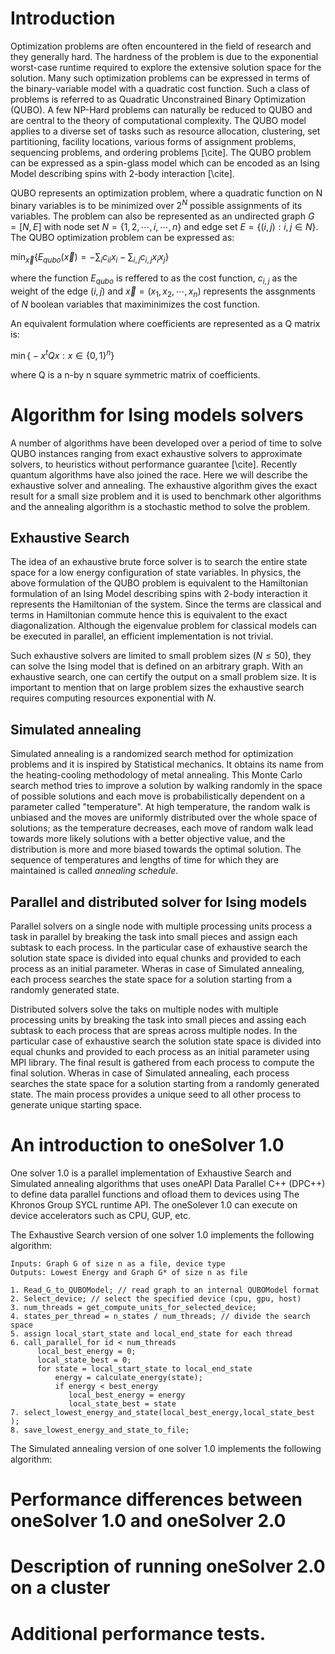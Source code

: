 # Introduction 
Optimization problems are often encountered in the field of research and they generally hard. The hardness of the problem is due to the exponential worst-case runtime required to explore the extensive solution space for the solution. Many such optimization problems can be expressed in terms of the binary-variable model with a quadratic cost function. Such a class of problems is referred to as Quadratic Unconstrained Binary Optimization (QUBO). A few NP-Hard problems can naturally be reduced to QUBO and are central to the theory of computational complexity. The QUBO model applies to a diverse set of tasks such as resource allocation, clustering, set partitioning, facility locations, various forms of assignment problems, sequencing problems, and ordering problems [\cite]. The QUBO problem can be expressed as a spin-glass model which can be encoded as an Ising Model describing spins with 2-body interaction [\cite].

QUBO represents an optimization problem, where a quadratic function on N binary variables is to be minimized over $2^N$ possible assignments of its variables. The problem can also be represented as an undirected graph $G = [N,E]$ with node set $N = \{1,2,\cdots,i,\cdots,n\}$ and edge set $E = \{(i,j): i,j \in N \}$. The QUBO optimization problem can be expressed as:

$\min_{\vec{x}} \biggl\{E_{qubo}(\vec{x}) = -\sum_{i} c_{ii}x_{i} - \sum_{i,j} c_{i,j} x_{i}x_{j}\biggr\}$

where the function $E_{qubo}$ is reffered to as the cost function, $c_{i,j}$ as the weight of the edge $(i,j)$ and $\vec{x} = (x_{1},x_{2},\cdots,x_{n})$ represents the assgnments of $N$ boolean variables that maximinimizes the cost function.

An equivalent formulation where coefficients are represented as a Q matrix is: 

$\min\biggl\{-x^tQx: x \in \{0,1\}^n\biggr\}$

where Q is a n-by n square symmetric matrix of coefficients.

# Algorithm for Ising models solvers
A number of algorithms have been developed over a period of time to solve QUBO instances ranging from exact exhaustive solvers to approximate solvers, to heuristics without performance guarantee [\cite]. Recently quantum algorithms have also joined the race. Here we will describe the exhaustive solver and annealing. The exhaustive algorithm gives the exact result for a small size problem and it is used to benchmark other algorithms and the annealing algorithm is a stochastic method to solve the problem.

## Exhaustive Search
The idea of an exhaustive brute force solver is to search the entire state space for a low energy configuration of state variables. In physics, the above formulation of the QUBO problem is equivalent to the Hamiltonian formulation of an Ising Model describing spins with 2-body interaction it represents the Hamiltonian of the system. Since the terms are classical and terms in Hamiltonian commute hence this is equivalent to the exact diagonalization. Although the eigenvalue problem for classical models can be executed in parallel, an efficient implementation is not trivial.

Such exhaustive solvers are limited to small problem sizes $(N \leq 50)$, they can solve the Ising model that is defined on an arbitrary graph. With an exhaustive search, one can certify the output on a small problem size. It is important to mention that on large problem sizes the exhaustive search requires  computing resources exponential with $N$.

## Simulated annealing
Simulated annealing is a randomized search method for optimization problems and it is inspired by Statistical mechanics. It obtains its name from the heating-cooling methodology of metal annealing. This Monte Carlo search method tries to improve a solution by walking randomly in the space of possible solutions and each move is probabilistically dependent on a parameter called "temperature". At high temperature, the random walk is unbiased and the moves are uniformly distributed over the whole space of solutions; as the temperature decreases, each move of random walk lead towards more likely solutions with a better objective value, and the distribution is more and more biased towards the optimal solution. The sequence of temperatures and lengths of time for which they are maintained is called *annealing schedule*.

## Parallel and distributed solver for Ising models
Parallel solvers on a single node with multiple processing units process a task in parallel by breaking the task into small pieces and assign each subtask to each process. In the particular case of exhaustive search the solution state space is divided into equal chunks and provided to each process as an initial parameter. Wheras in case of Simulated annealing, each process searches the state space for a solution starting from a randomly generated state.

Distributed solvers solve the taks on multiple nodes with multiple processing units by breaking the task into small pieces and assing each subtask to each process that are spreas across multiple nodes. In the particular case of exhaustive search the solution state space is divided into equal chunks and provided to each process as an initial parameter using MPI library. The final result is gathered from each process to compute the final solution. Wheras in case of Simulated annealing, each process searches the state space for a solution starting from a randomly generated state. The main process provides a unique seed to all other process to generate unique starting space. 


# An introduction to oneSolver 1.0
One solver 1.0 is a parallel implementation of Exhaustive Search and Simulated annealing algorithms that uses oneAPI Data Parallel C++ (DPC++) to define data parallel functions and ofload them to devices using The Khronos Group SYCL runtime API. The oneSolever 1.0 can execute on device accelerators such as CPU, GUP, etc.

The Exhaustive Search version of one solver 1.0  implements the following algorithm:

```{r, eval=FALSE}
Inputs: Graph G of size n as a file, device type
Outputs: Lowest Energy and Graph G* of size n as file

1. Read_G_to_QUBOModel; // read graph to an internal QUBOModel format
2. Select_device; // select the specified device (cpu, gpu, host)
3. num_threads = get_compute_units_for_selected_device;
4. states_per_thread = n_states / num_threads; // divide the search space 
5. assign local_start_state and local_end_state for each thread
6. call_parallel_for id < num_threads
      local_best_energy = 0;
      local_state_best = 0;
      for state = local_start_state to local_end_state
          energy = calculate_energy(state);
          if energy < best_energy
             local_best_energy = energy
             local_state_best = state
7. select_lowest_energy_and_state(local_best_energy,local_state_best );
8. save_lowest_energy_and_state_to_file;
```
The Simulated annealing version of one solver 1.0  implements the following 
algorithm:

# Performance differences between oneSolver 1.0 and oneSolver 2.0 
# Description of running oneSolver 2.0 on a cluster
# Additional performance tests.